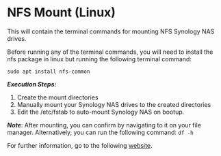 # NFS Mount (Linux)

This will contain the terminal commands for mounting NFS Synology NAS drives. 

Before running any of the terminal commands, you will need to install the nfs package in linux but running the following terminal command:

    sudo apt install nfs-common

***Execution Steps:***

 1. Create the mount directories
 2. Manually mount your Synology NAS drives to the created directories
 3. Edit the /etc/fstab to auto-mount Synology NAS on bootup.

***Note***: After mounting, you can confirm by navigating to it on your file manager. Alternatively, you can run the following command: `df -h`

For further information, go to the following [website](https://www.digitalocean.com/community/tutorials/how-to-set-up-an-nfs-mount-on-ubuntu-20-04).